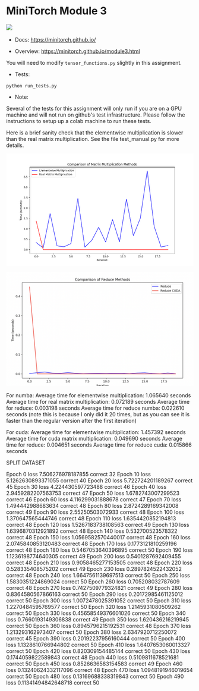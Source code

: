 # MiniTorch Module 3

<img src="https://minitorch.github.io/minitorch.svg" width="50%">

* Docs: https://minitorch.github.io/

* Overview: https://minitorch.github.io/module3.html


You will need to modify `tensor_functions.py` slightly in this assignment.

* Tests:

```
python run_tests.py
```

* Note:

Several of the tests for this assignment will only run if you are on a GPU machine and will not
run on github's test infrastructure. Please follow the instructions to setup up a colab machine
to run these tests.


Here is a brief sanity check that the elementwise multiplication is slower than the real matrix multiplication. See the file test_manual.py for more details.

![MMul Comparison](time_comparison.png)

![Reduce Comparison](reduce_comparison.png)

For numba:
Average time for elementwise multiplication: 1.065640 seconds
Average time for real matrix multiplication: 0.072189 seconds
Average time for reduce: 0.003198 seconds
Average time for reduce numba: 0.022610 seconds (note this is because I only did it 20 times, but as you can see it is faster than the regular version after the first iteration)

For cuda:
Average time for elementwise multiplication: 1.457392 seconds
Average time for cuda matrix multiplication: 0.049690 seconds
Average time for reduce: 0.004651 seconds
Average time for reduce cuda: 0.015866 seconds



SPLIT DATASET


Epoch  0  loss  7.506276978187855 correct 32
Epoch  10  loss  5.1262630893371055 correct 40
Epoch  20  loss  5.722724201189267 correct 45
Epoch  30  loss  4.224430597723488 correct 46
Epoch  40  loss  2.9459282207563753 correct 47
Epoch  50  loss  1.6782743007299523 correct 46
Epoch  60  loss  4.116299031888678 correct 47
Epoch  70  loss  1.494442988683634 correct 48
Epoch  80  loss  2.8724289169342008 correct 49
Epoch  90  loss  2.55250503072933 correct 48
Epoch  100  loss  1.370647565444746 correct 48
Epoch  110  loss  1.6354420852194813 correct 48
Epoch  120  loss  1.5267183738108563 correct 49
Epoch  130  loss  1.6396870312921892 correct 48
Epoch  140  loss  0.532700523578322 correct 48
Epoch  150  loss  1.0569582570440017 correct 48
Epoch  160  loss  2.0745840853120483 correct 48
Epoch  170  loss  0.1773121810259196 correct 48
Epoch  180  loss  0.5467053640396895 correct 50
Epoch  190  loss  1.1236198774640305 correct 49
Epoch  200  loss  0.5401287692409455 correct 48
Epoch  210  loss  0.9058465277153505 correct 48
Epoch  220  loss  0.528335408575202 correct 49
Epoch  230  loss  0.2897824522432052 correct 48
Epoch  240  loss  1.6647561139697513 correct 50
Epoch  250  loss  1.5830351224869024 correct 50
Epoch  260  loss  0.705208032787609 correct 48
Epoch  270  loss  0.7427509779324821 correct 49
Epoch  280  loss  0.8364580567866163 correct 50
Epoch  290  loss  0.20172985461125012 correct 50
Epoch  300  loss  1.0072478025391052 correct 50
Epoch  310  loss  1.2270484595769577 correct 50
Epoch  320  loss  1.2145931080509262 correct 50
Epoch  330  loss  0.45658549376601026 correct 50
Epoch  340  loss  0.7660193149306838 correct 49
Epoch  350  loss  1.620436216219945 correct 50
Epoch  360  loss  0.8945796215192531 correct 48
Epoch  370  loss  1.213293162973407 correct 50
Epoch  380  loss  2.6347920712250072 correct 45
Epoch  390  loss  0.20192237956160444 correct 50
Epoch  400  loss  1.1328610766944802 correct 50
Epoch  410  loss  1.6407653060013327 correct 50
Epoch  420  loss  0.820309154485144 correct 50
Epoch  430  loss  0.1744059822589843 correct 48
Epoch  440  loss  0.5109811678521681 correct 50
Epoch  450  loss  0.8526636583154583 correct 49
Epoch  460  loss  0.13240624332117096 correct 48
Epoch  470  loss  1.0948191946019654 correct 50
Epoch  480  loss  0.13169688338319843 correct 50
Epoch  490  loss  0.11341494842648718 correct 50